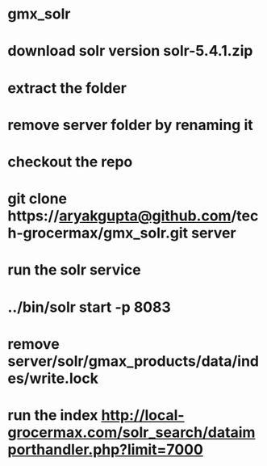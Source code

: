 # gmx_solr
# download solr version solr-5.4.1.zip
# extract the folder
# remove server folder by renaming it
# checkout the repo
# git clone https://aryakgupta@github.com/tech-grocermax/gmx_solr.git server
# run the solr service 
# ../bin/solr start -p 8083
# remove server/solr/gmax_products/data/indes/write.lock
# run the index http://local-grocermax.com/solr_search/dataimporthandler.php?limit=7000
